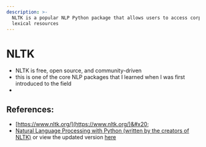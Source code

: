 ```yaml
---
description: >-
  NLTK is a popular NLP Python package that allows users to access corpora and
  lexical resources
---
```


# NLTK

* NLTK is free, open source, and community-driven
* this is one of the core NLP packages that I learned when I was first introduced to the field
*

##

## References:&#x20;

* [https://www.nltk.org/](https://www.nltk.org/)&#x20;
* [Natural Language Processing with Python (written by the creators of NLTK)](https://www.nltk.org/book\_1ed/) or view the updated version [here](https://www.nltk.org/book/)
